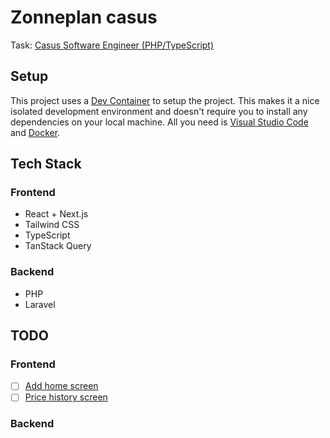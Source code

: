 # Zonneplan casus

Task: [Casus Software Engineer (PHP/TypeScript)](https://zonneplan.notion.site/Casus-Software-Engineer-PHP-TypeScript-1762101fa2b080dca7bbf83f8a16f139)

## Setup

This project uses a [Dev Container](https://code.visualstudio.com/docs/remote/containers) to setup the project. This makes it a nice isolated development environment and doesn't require you to install any dependencies on your local machine. All you need is [Visual Studio Code](https://code.visualstudio.com/) and [Docker](https://www.docker.com/).

## Tech Stack

### Frontend

- React + Next.js
- Tailwind CSS
- TypeScript
- TanStack Query

### Backend

- PHP
- Laravel

## TODO

### Frontend

- [ ] [Add home screen](https://zonneplan.notion.site/Casus-Software-Engineer-PHP-TypeScript-1762101fa2b080dca7bbf83f8a16f139#1762101fa2b080c4b73ee752ef3eabbe)
- [ ] [Price history screen](https://zonneplan.notion.site/Casus-Software-Engineer-PHP-TypeScript-1762101fa2b080dca7bbf83f8a16f139#1762101fa2b080e4a2a1dc54bc849cc0)

### Backend